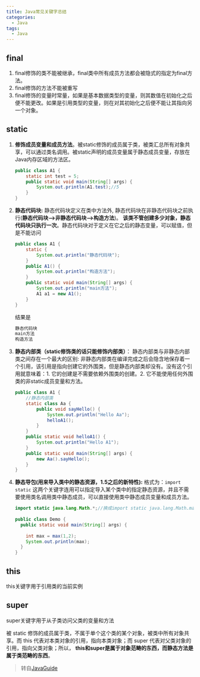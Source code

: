 ```yaml
---
title: Java常见关键字总结
categories:
  - Java
tags:
  - Java
---
```


<!--more-->

## final

1. final修饰的类不能被继承，final类中所有成员方法都会被隐式的指定为final方法。
2. final修饰的方法不能被重写
3. final修饰的变量时常量，如果是基本数据类型的变量，则其数值在初始化之后便不能更改。如果是引用类型的变量，则在对其初始化之后便不能让其指向另一个对象。

## static

1. **修饰成员变量和成员方法**。被static修饰的成员属于类，被类汇总所有对象共享，可以通过类名调用。被static声明的成员变量属于静态成员变量，存放在Java内存区域的方法区。

    ```java
    public class A1 {
        static int test = 5;
        public static void main(String[] args) {
            System.out.println(A1.test);//5
        }
    }
    ```

2. **静态代码块:** 静态代码块定义在类中方法外, 静态代码块在非静态代码块之前执行(**静态代码块—>非静态代码块—>构造方法**)。 **该类不管创建多少对象，静态代码块只执行一次**。静态代码块对于定义在它之后的静态变量，可以赋值，但是不能访问

    ```java
    public class A1 {
        static {
            System.out.println("静态代码块");
        }
        public A1() {
            System.out.println("构造方法");
        }
        public static void main(String[] args) {
            System.out.println("main方法");
            A1 a1 = new A1();
        }
    }
    ```

    结果是
    
    ```bash
    静态代码块
    main方法
    构造方法
    ```

3. **静态内部类（static修饰类的话只能修饰内部类）**： 静态内部类与非静态内部类之间存在一个最大的区别: 非静态内部类在编译完成之后会隐含地保存着一个引用，该引用是指向创建它的外围类，但是静态内部类却没有。没有这个引用就意味着：1. 它的创建是不需要依赖外围类的创建。2. 它不能使用任何外围类的非static成员变量和方法。

    ```java
    public class A1 {
        //静态内部类
        static class Aa {
            public void sayHello() {
                System.out.println("Hello Aa");
                helloA1();
            }
        }
        public static void helloA1() {
            System.out.println("Hello A1");
        }
        public static void main(String[] args) {
            new Aa().sayHello();
        }
    }
    ```

4. **静态导包(用来导入类中的静态资源，1.5之后的新特性):** 格式为：`import static` 这两个关键字连用可以指定导入某个类中的指定静态资源，并且不需要使用类名调用类中静态成员，可以直接使用类中静态成员变量和成员方法。

    ```java
    import static java.lang.Math.*;//换成import static java.lang.Math.max;具有一样的效果
     
    public class Demo {
      public static void main(String[] args) {
     
        int max = max(1,2);
        System.out.println(max);
      }
    }
    ```

## this

this关键字用于引用类的当前实例

## super

super关键字用于从子类访问父类的变量和方法

被 static 修饰的成员属于类，不属于单个这个类的某个对象，被类中所有对象共享。而 this 代表对本类对象的引用，指向本类对象；而 super 代表对父类对象的引用，指向父类对象；所以， **this和super是属于对象范畴的东西，而静态方法是属于类范畴的东西**。

> 转自[JavaGuide](https://snailclimb.gitee.io/javaguide/#/docs/java/basis/Java%E5%B8%B8%E8%A7%81%E5%85%B3%E9%94%AE%E5%AD%97%E6%80%BB%E7%BB%93)